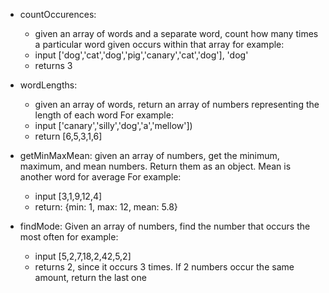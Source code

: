 - countOccurences: 
	- given an array of words and a separate word, count how many times a particular word given occurs within that array for example:
	- input ['dog','cat','dog','pig','canary','cat','dog'], 'dog' 
	- returns 3

- wordLengths: 
	- given an array of words, return an array of numbers representing the length of each word For example: 
	- input ['canary','silly','dog','a','mellow']) 
	- return [6,5,3,1,6]

- getMinMaxMean: given an array of numbers, get the minimum, maximum, and mean numbers. Return them as an object. Mean is another word for average For example:
	- input [3,1,9,12,4] 
	- return: {min: 1, max: 12, mean: 5.8}

- findMode: Given an array of numbers, find the number that occurs the most often for example: 
	- input [5,2,7,18,2,42,5,2] 
	- returns 2, since it occurs 3 times. If 2 numbers occur the same amount, return the last one